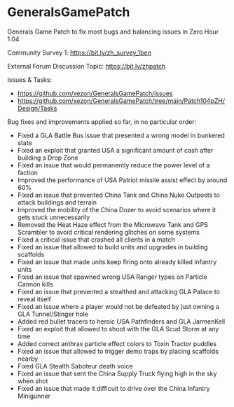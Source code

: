 # GeneralsGamePatch
Generals Game Patch to fix most bugs and balancing issues in Zero Hour 1.04

Community Survey 1: https://bit.ly/zh_survey_1ben

External Forum Discussion Topic: https://bit.ly/zhpatch

Issues & Tasks:
- https://github.com/xezon/GeneralsGamePatch/issues
- https://github.com/xezon/GeneralsGamePatch/tree/main/Patch104pZH/Design/Tasks

Bug fixes and improvements applied so far, in no particular order:
- Fixed a GLA Battle Bus issue that presented a wrong model in bunkered state
- Fixed an exploit that granted USA a significant amount of cash after building a Drop Zone
- Fixed an issue that would permanently reduce the power level of a faction
- Improved the performance of USA Patriot missile assist effect by around 60%
- Fixed an issue that prevented China Tank and China Nuke Outposts to attack buildings and terrain
- Improved the mobility of the China Dozer to avoid scenarios where it gets stuck unnecessarily
- Removed the Heat Haze effect from the Microwave Tank and GPS Scrambler to avoid critical rendering glitches on some systems
- Fixed a critical issue that crashed all clients in a match
- Fixed an issue that allowed to build units and upgrades in building scaffolds
- Fixed an issue that made units keep firing onto already killed infantry units
- Fixed an issue that spawned wrong USA Ranger types on Particle Cannon kills
- Fixed an issue that prevented a stealthed and attacking GLA Palace to reveal itself
- Fixed an issue where a player would not be defeated by just owning a GLA Tunnel/Stinger hole
- Added red bullet tracers to heroic USA Pathfinders and GLA JarmenKell
- Fixed an exploit that allowed to shoot with the GLA Scud Storm at any time
- Added correct anthrax particle effect colors to Toxin Tractor puddles
- Fixed an issue that allowed to trigger demo traps by placing scaffolds nearby
- Fixed GLA Stealth Saboteur death voice
- Fixed an issue that sent the China Supply Truck flying high in the sky when shot
- Fixed an issue that made it difficult to drive over the China Infantry Minigunner
